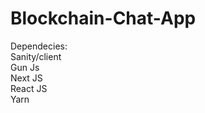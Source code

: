 ﻿# Blockchain-Chat-App
 
 Dependecies: <br>
 Sanity/client<br>
 Gun Js<br>
 Next JS<br>
 React JS<br>
 Yarn
 
